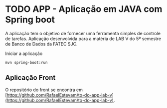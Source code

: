 # TODO APP - Aplicação em JAVA com Spring boot

A aplicação tem o objetivo de fornecer uma ferramenta simples de controle de tarefas. Aplicação desenvolvida
para a matéria de LAB V do 5º semestre de Banco de Dados da FATEC SJC.

Iniciar a aplicação

```
mvn spring-boot:run
```

## Aplicação Front 

O repositório do front se encontra em [https://github.com/RafaelEstevam/to-do-app-lab-v](https://github.com/RafaelEstevam/to-do-app-lab-v).

